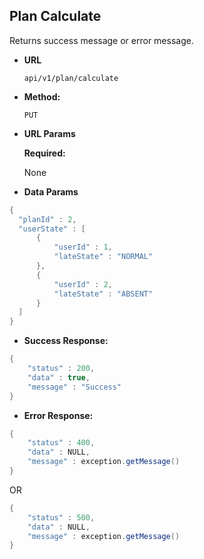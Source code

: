 
**Plan Calculate**
----
  Returns success message or error message.

* **URL**

  `api/v1/plan/calculate`

* **Method:**

  `PUT`
  
* **URL Params**
   
   **Required:**

   None
   
* **Data Params**

```java
{
  "planId" : 2,
  "userState" : [
      {
          "userId" : 1,
          "lateState" : "NORMAL"
      },
      {
          "userId" : 2,
          "lateState" : "ABSENT"
      }
  ]
}
```



* **Success Response:**

```java
{
    "status" : 200,
    "data" : true,
    "message" : "Success"
}
```

* **Error Response:**

```java
{
    "status" : 400,
    "data" : NULL,
    "message" : exception.getMessage()
}
```

  OR

```java
{
    "status" : 500,
    "data" : NULL,
    "message" : exception.getMessage()
}
 ```

